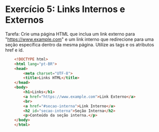# Exercício 5: Links Internos e Externos

Tarefa: Crie uma página HTML que inclua um link externo para "https://www.example.com" e um link interno que redirecione para uma seção específica dentro da mesma página. Utilize as tags <a> e os atributos href e id.

``` html
    <!DOCTYPE html>
    <html lang="pt-BR">
    <head>
        <meta charset="UTF-8">
        <title>Links HTML</title>
    </head>
    <body>
        <h1>Links</h1>
        <a href="https://www.example.com">Link Externo</a>
        <br>
        <a href="#secao-interna">Link Interno</a>
        <h2 id="secao-interna">Seção Interna</h2>
        <p>Conteúdo da seção interna.</p>
    </body>
    </html>
```